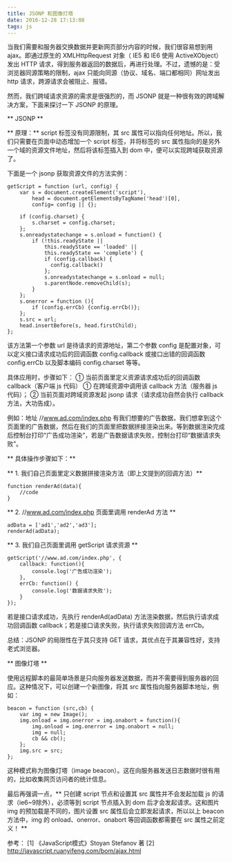 ```yaml
---
title: JSONP 和图像灯塔
date: 2016-12-28 17:13:08
tags: js
---
```


当我们需要和服务器交换数据并更新网页部分内容的时候，我们很容易想到用 ajax。即通过原生的 XMLHttpRequest 对象（ IE5 和 IE6 使用 ActiveXObject）发出 HTTP 请求，得到服务器返回的数据后，再进行处理。不过，遗憾的是：受浏览器同源策略的限制，ajax 只能向同源（协议、域名、端口都相同）网址发出 http 请求，跨源请求会被阻止、报错。

<!-- more -->

然而，我们跨域请求资源的需求是很强烈的，而 JSONP 就是一种很有效的跨域解决方案，下面来探讨一下 JSONP 的原理。

** JSONP **

** 原理：** script 标签没有同源限制，其 src 属性可以指向任何地址。所以，我们只需要在页面中动态增加一个 script 标签，并将标签的 src 属性指向的是另外一个域的资源文件地址，然后将该标签插入到 dom 中，便可以实现跨域获取资源了。

下面是一个 jsonp 获取资源文件的方法实例：
```
getScript = function (url, config) {
    var s = document.createElement('script'),
        head = document.getElementsByTagName('head')[0],
        config= config || {};

    if (config.charset) {
        s.charset = config.charset;
    };
    s.onreadystatechange = s.onload = function() {
        if (!this.readyState || 
            this.readyState == 'loaded' || 
            this.readyState == 'complete') {
            if (config.callback) {
              config.callback()
            };
            s.onreadystatechange = s.onload = null;
            s.parentNode.removeChild(s);
        }
    };
    s.onerror = function (){
        if (config.errCb) {config.errCb()};
    };
    s.src = url;
    head.insertBefore(s, head.firstChild);
};
```

该方法第一个参数 url 是待请求的资源地址，第二个参数 config 是配置对象，可以定义接口请求成功后的回调函数 config.callback 或接口出错的回调函数 config.errCb 以及脚本编码 config.charset 等等。

具体应用时，步骤如下：
① 当前页面里定义资源请求成功后的回调函数 callback（客户端 js 代码）
① 在跨域资源中调用该 callback 方法（服务器 js 代码）；
② 当前页面对跨域资源发起 jsonp 请求（请求成功自然会执行 callback 方法，大功告成）。

例如：地址 //www.ad.com/index.php 有我们想要的广告数据，我们想拿到这个页面里的广告数据，然后在我们的页面里把数据拼接渲染出来。等到数据渲染完成后控制台打印“广告成功渲染”，若是广告数据请求失败，控制台打印“数据请求失败”。

** 具体操作步骤如下：**

** 1. 我们自己页面里定义数据拼接渲染方法（即上文提到的回调方法）**
```
function renderAd(data){
    //code
}
```

** 2. //www.ad.com/index.php 页面里调用 renderAd 方法 **
```
adData = ['ad1','ad2','ad3'];
renderAd(adData);
```

** 3. 我们自己页面里调用 getScript 请求资源 **
```
getScript('//www.ad.com/index.php', {
    callback: function(){
        console.log('广告成功渲染');
    },
    errCb: function() {
        console.log('数据请求失败');
    }
});
```

若是接口请求成功，先执行 renderAd(adData) 方法渲染数据，然后执行请求成功回调函数 callback；若是接口请求失败，执行请求失败回调方法 errCb。

总结：JSONP 的局限性在于其只支持 GET 请求，其优点在于其兼容性好，支持老式浏览器。

** 图像灯塔 **

使用远程脚本的最简单场景是只向服务器发送数据，而并不需要得到服务器的回应。这种情况下，可以创建一个新图像，将其 src 属性指向服务器脚本地址，例如：
```
beacon = function (src,cb) {
    var img = new Image();
    img.onload = img.onerror = img.onabort = function(){
        img.onload = img.onerror = img.onabort = null;
        img = null;
        cb && cb();
    };
    img.src = src;
};
```
这种模式称为图像灯塔（image beacon）。这在向服务器发送日志数据时很有用的，比如收集网页访问者的统计信息。

最后再强调一点，** 只创建 script 节点和设置其 src 属性并不会发起加载 js 的请求（ie6~9除外），必须等到 script 节点插入到 dom 后才会发起请求。这和图片 img 的预加载是不同的，图片设置 src 属性后会立即发起请求，所以以上 beacon 方法中，img 的 onload、onerror、onabort 等回调函数都需要在 src 属性之前定义！ ** 

参考：
[1] 《JavaScript模式》Stoyan Stefanov 著
[2] http://javascript.ruanyifeng.com/bom/ajax.html



